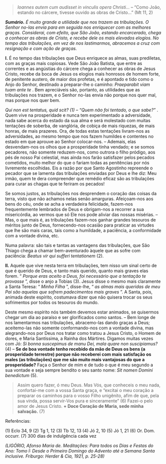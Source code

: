 > *Ioannes autem cum audisset in vinculis opera Christi…* – “Como João, estando no cárcere, tivesse ouvido as obras de Cristo…” (Mt 11, 2)

***Sumário.** É muito grande a utilidade que nos trazem as tribulações. O Senhor no-las envia para em seguida nos enriquecer com as melhores graças. Considerai, com efeito, que São João, estando encarcerado, chega a conhecer as obras de Cristo, e recebe dele os mais elevados elogios. No tempo das tribulações, em vez de nos lastimarmos, abracemos a cruz com resignação e com ação de graças.*

**I.** É no tempo das tribulações que Deus enriquece as almas, suas prediletas, com as graças mais copiosas. Vede São João Batista, que entre as correntes e as angústias do cárcere chega a conhecer as obras de Jesus Cristo, recebe da boca de Jesus os elogios mais honrosos de homem forte, de penitente austero, de maior dos profetas, e é apontado e tido como o Anjo do Senhor, destinado a preparar-lhe o caminho: *Praeparabit viam tuam ante te* . Bem apreciáveis são, portanto, as utilidades que as tribulações nos trazem, e o Senhor no-las envia não porque nos quer mal, mas porque nos quer bem.

*Qui non est tentatus, quid scit? (1) – “Quem não foi tentado, o que sabe?”* . Quem vive na prosperidade e nunca tem experimentado a adversidade, nada sabe acerca do estado da sua alma e será molestado com muitas tentações de soberba, de vanglória, de cobiça de mais riquezas, de mais honras, de mais prazeres. Ora, de todas estas tentações livram-nos as adversidades, ao mesmo tempo que nos fazem humildes e contentes no estado em que aprouve ao Senhor colocar-nos. – Ademais, elas desvendam-nos os olhos que a prosperidade tinha vendado; e se somos pecadores, não somente reduzem-nos, como outrora o filho pródigo, aos pés de nosso Pai celestial, mas ainda nos farão satisfazer pelos pecados cometidos, muito melhor do que o fariam todas as penitências por nós livremente escolhidas. Eis a razão por que Santo Agostinho repreende o pecador que se lamenta das tribulações enviadas por Deus e lhe diz: Meu irmão, quem te dera compreender que remédio eficaz são as tribulações para curar as chagas que te feriram os pecados!

Se somos justos, as tribulações nos desprendem o coração das coisas da terra, visto que não achamos nelas senão amarguras. Afeiçoam-nos aos bens do céu, onde se acha a verdadeira felicidade, fazem-nos frequentemente lembrados de Deus e obrigam-nos a recorrer a sua misericórdia, ao vermos que só Ele nos pode aliviar das nossas misérias. – Mas, o que mais é, as tribulações fazem-nos ganhar grandes tesouros de méritos junto de Deus, fornecendo-nos ocasião para praticar as virtudes que lhe são mais caras, tais como a humildade, a paciência, a conformidade com a vontade divina, etc.

Numa palavra: são tais e tantas as vantagens das tribulações, que São Thiago chega a chamar bem-aventurado àquele que as sofre com paciência: *Beatus vir qui sufferi tentationem* (2).

**II.** Aquele que vive nesta terra em tribulações, tem nisso um sinal certo de que é querido de Deus, e tanto mais querido, quanto mais graves elas forem. “ *Porque eras aceito a Deus, foi necessário que a tentação te provasse* ”, disse o anjo a Tobias (3). Jesus disse o mesmo mais claramente a Santa Teresa: “ *Minha Filha* ”, disse-lhe, “ *as almas mais queridas de meu Pai são aquelas que sofrem padecimentos mais graves* ”. A Santa, pois, animada deste espírito, costumava dizer que não quisera trocar os seus sofrimentos por todos os tesouros do mundo.

Deste mesmo espírito nós também devemos estar animados, se quisermos chegar um dia ao paraíso e ser glorificados como santos. – Bem longe de nos lamentarmos nas tribulações, abracemo-las dando graças a Deus; aceitemo-las não somente conformando-nos com a vontade divina, mas alegrando-nos por Deus nos tratar como tratou a Jesus Cristo, o Homem de dores, e Maria Santíssima, a Rainha dos Mártires. Digamos muitas vezes com Jó: *Si bonna suscepimus de manu Dei, mala quare non suscipiamus?* (4) – **Se de boa vontade tenho recebido da mão de Deus os bens (a prosperidade terrestre) porque não receberei com mais satisfação os males (as tribulações) que me são muito mais vantajosas do que a prosperidade?** Faça o Senhor de mim e de tudo o que é meu segundo a sua vontade e seja sempre bendito o seu santo nome: *Sit nomen Domini benedictum* (5).

> Assim quero fazer, ó meu Deus. Mas Vós, que conheceis o meu nada, confortai-me com a vossa Santa graça, e “excitai o meu coração a preparar os caminhos para o vosso Filho unigênito, afim de que, pela sua vinda, possa servir-Vos pura e sinceramente” (6) Fazei-o pelo amor de Jesus Cristo. **+ Doce Coração de Maria, sede minha salvação.** (7)

Referências:

\(1\) Eclo 34, 9 (2) Tg 1, 12 (3) Tb 12, 13 (4) Jó 2, 10 (5) Jó 1, 21 (6) Or. Dom. occurr. (7) 300 dias de indulgência cada vez

*(LIGÓRIO, Afonso Maria de. Meditações: Para todos os Dias e Festas do Ano: Tomo I: Desde o Primeiro Domingo do Advento até a Semana Santa inclusive. Friburgo: Herder & Cia, 1921, p. 25-28)*
